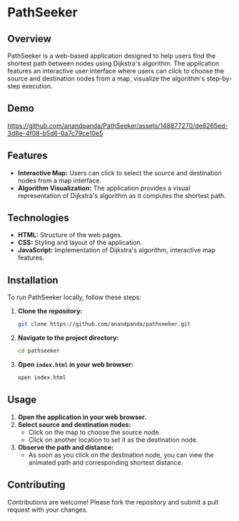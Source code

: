 # PathSeeker

## Overview
PathSeeker is a web-based application designed to help users find the shortest path between nodes using Dijkstra's algorithm. The application features an interactive user interface where users can click to choose the source and destination nodes from a map, visualize the algorithm's step-by-step execution.

## Demo 

https://github.com/anandpanda/PathSeeker/assets/148877270/de6265ed-3d8e-4f08-b5d6-0a7c79ce10e5

## Features
- **Interactive Map:** Users can click to select the source and destination nodes from a map interface.
- **Algorithm Visualization:** The application provides a visual representation of Dijkstra's algorithm as it computes the shortest path.

## Technologies
- **HTML:** Structure of the web pages.
- **CSS:** Styling and layout of the application.
- **JavaScript:** Implementation of Dijkstra's algorithm, interactive map features.

## Installation
To run PathSeeker locally, follow these steps:

1. **Clone the repository:**
    ```bash
    git clone https://github.com/anandpanda/pathseeker.git
    ```
2. **Navigate to the project directory:**
    ```bash
    cd pathseeker
    ```
3. **Open `index.html` in your web browser:**
    ```bash
    open index.html
    ```

## Usage
1. **Open the application in your web browser.**
2. **Select source and destination nodes:**
   - Click on the map to choose the source node.
   - Click on another location to set it as the destination node.
3. **Observe the path and distance:**
   - As soon as you click on the destination node, you can view the animated path and corresponding shortest distance.

## Contributing
Contributions are welcome! Please fork the repository and submit a pull request with your changes.

